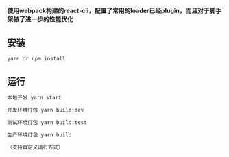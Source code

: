 #### 使用webpack构建的react-cli，配置了常用的loader已经plugin，而且对于脚手架做了进一步的性能优化

## 安装
`yarn or npm install`

## 运行
```js
本地开发 yarn start
```
```js
开发环境打包 yarn build:dev
```
```js
测试环境打包 yarn build:test
```
```js
生产环境打包 yarn build
```
```js
（支持自定义运行方式）
```